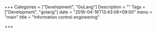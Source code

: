 +++
Categories = ["Development", "GoLang"]
Description = ""
Tags = ["Development", "golang"]
date = "2016-04-16T13:43:06+09:00"
menu = "main"
title = "Information control engineering"

+++

